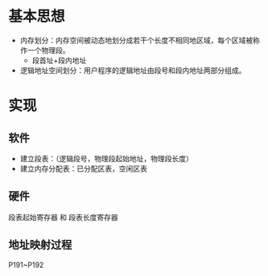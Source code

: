 # 基本思想
- 内存划分：内存空间被动态地划分成若干个长度不相同地区域，每个区域被称作一个物理段。
	- 段首址+段内地址
- 逻辑地址空间划分：用户程序的逻辑地址由段号和段内地址两部分组成。


# 实现
## 软件
- 建立段表：（逻辑段号，物理段起始地址，物理段长度）
- 建立内存分配表：已分配区表，空闲区表

## 硬件
段表起始寄存器 和 段表长度寄存器

## 地址映射过程
P191~P192

